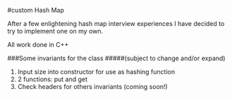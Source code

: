 #custom Hash Map

After a few enlightening hash map interview experiences
I have decided to try to implement one on my own.

All work done in C++

###Some invariants for the class 
#####(subject to change and/or expand)
1. Input size into constructor for use as hashing function
2. 2 functions: put and get
3. Check headers for others invariants (coming soon!)
